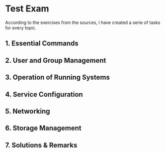 # Test Exam
According to the exercises from the sources, I have created a serie of tasks for every topic.  

## 1. Essential Commands

## 2. User and Group Management

## 3. Operation of Running Systems

## 4. Service Configuration

## 5. Networking

## 6. Storage Management

## 7. Solutions & Remarks

